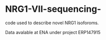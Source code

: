 # NRG1-VII-sequencing-
code used to describe novel NRG1 isoforoms.

Data avalable at ENA under project ERP147915
